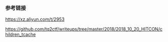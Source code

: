 
### 参考链接

https://xz.aliyun.com/t/2953

https://github.com/tq2ctf/writeups/tree/master/2018/2018_10_20_HITCON/children_tcache
